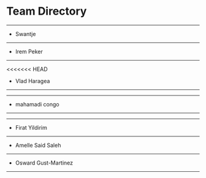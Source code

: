 # Team Directory

---
- Swantje
---
- Irem Peker
---
<<<<<<< HEAD
- Vlad Haragea
---
---
- mahamadi congo
---
---
- Firat Yildirim
---
- Amelle Said Saleh
---
- Osward Gust-Martinez
---
